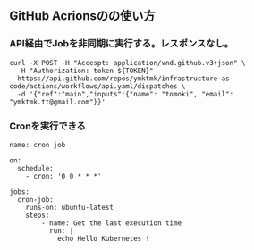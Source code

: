 ## GitHub Acrionsのの使い方

### API経由でJobを非同期に実行する。レスポンスなし。
```
curl -X POST -H "Accespt: application/vnd.github.v3+json" \
  -H "Authorization: token ${TOKEN}"
  https://api.github.com/repos/ymktmk/infrastructure-as-code/actions/workflows/api.yaml/dispatches \
  -d '{"ref":"main","inputs":{"name": "tomoki", "email": "ymktmk.tt@gmail.com"}}'
```

### Cronを実行できる

```
name: cron job

on:
  schedule:
    - cron: '0 0 * * *'

jobs:
  cron-job:
    runs-on: ubuntu-latest
    steps:
        - name: Get the last execution time
          run: |
            echo Hello Kubernetes !
```
